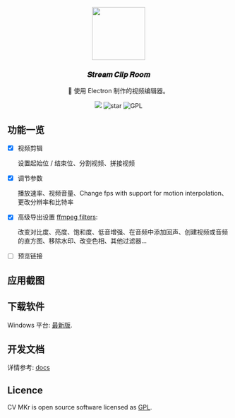 <p align="center">
	<img width='120px' src='https://cdn.jsdelivr.net/gh/yesmore/img/clip-room/favicon.png' alt=''/>
</p>
<h3 align="center">𝑺𝒕𝒓𝒆𝒂𝒎 𝑪𝒍𝒊𝒑 𝑹𝒐𝒐𝒎</h3>
<p align="center">🎥 使用 Electron 制作的视频编辑器。</p>
<div style='' align="center">
    <img src="https://img.shields.io/github/downloads/yesmore/clip-room/total.svg?style=flat-square">
    <img src="https://img.shields.io/github/stars/yesmore/clip-room.svg?logo=github&style=flat-square" alt="star"/>
	<img src="https://img.shields.io/github/license/yesmore/clip-room?style=flat-square" alt="GPL"/>
</div>




## 功能一览

- [x] 视频剪辑
  
  设置起始位 / 结束位、分割视频、拼接视频
  
- [x] 调节参数
  
  播放速率、视频音量、Change fps with support for motion interpolation、更改分辨率和比特率
  
- [x] 高级导出设置 [ffmpeg filters](https://ffmpeg.org/ffmpeg-filters.html):
  
  改变对比度、亮度、饱和度、低音增强、在音频中添加回声、创建视频或音频的直方图、移除水印、改变色相、其他过滤器...
  
- [ ] 预览链接

## 应用截图

<!-- Main editor
![Editor](/.gh/basic.png?raw=true "Editor")

Light theme support
![Editor (light theme)](/.gh/basic-light.png?raw=true "Editor (light theme)")

Export settings
![Export settings](/.gh/export-settings.png?raw=true "Export settings")

Advanced export settings
![Advanced export settings](/.gh/advanced.png?raw=true "Advanced export settings")

Upload to YouTube
![Upload settings](/.gh/upload.png?raw=true "Upload settings")

Check status of export and upload
![Export status](/.gh/export-status.png?raw=true "Export status") -->

## 下载软件

Windows 平台: [最新版](https://github.com/yesmore/clip-room/releases/latest).

## 开发文档

详情参考: [docs](docs)

## Licence

CV MKr is open source software licensed as [GPL](LICENSE).
